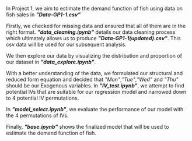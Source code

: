 In Project 1, we aim to estimate the demand function of fish using data on fish sales in **_"Data-GP1-1.csv"_**

Firstly, we checked for missing data and ensured that all of them are in the right format. **_"data_cleaning.ipynb"_** details our data cleaning process which ultimately allows us to produce **_"Data-GP1-1(updated).csv"_**. This csv data will be used for our subsequent analysis.

We then explore our data by visualizing the distribution and proportion of our dataset in **_"data_explore.ipynb"_**.

With a better understanding of the data, we formulated our structural and reduced form equation and decided that _"Mon"_,_"Tue"_,_"Wed"_ and _"Thu"_ should be our Exogenous variables. In **_"IV_test.ipynb"_**, we attempt to find potential IVs that are suitable for our regression model and narrowed down to 4 potential IV permutations.

In **_"model_select.ipynb"_**, we evaluate the performance of our model with the 4 permutations of IVs.

Finally, **_"base.ipynb"_** shows the finalized model that will be used to estimate the demand function of fish.
